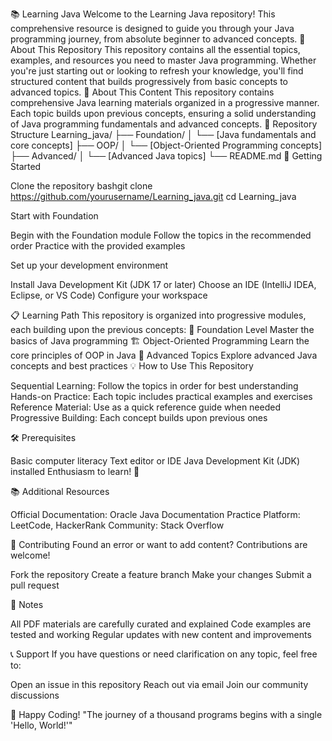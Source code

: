 📚 Learning Java
Welcome to the Learning Java repository! This comprehensive resource is designed to guide you through your Java programming journey, from absolute beginner to advanced concepts.
🎯 About This Repository
This repository contains all the essential topics, examples, and resources you need to master Java programming. Whether you're just starting out or looking to refresh your knowledge, you'll find structured content that builds progressively from basic concepts to advanced topics.
📖 About This Content
This repository contains comprehensive Java learning materials organized in a progressive manner. Each topic builds upon previous concepts, ensuring a solid understanding of Java programming fundamentals and advanced concepts.
📁 Repository Structure
Learning_java/
├── Foundation/
│   └── [Java fundamentals and core concepts]
├── OOP/
│   └── [Object-Oriented Programming concepts]
├── Advanced/
│   └── [Advanced Java topics]
└── README.md
🚀 Getting Started

Clone the repository
bashgit clone https://github.com/yourusername/Learning_java.git
cd Learning_java

Start with Foundation

Begin with the Foundation module
Follow the topics in the recommended order
Practice with the provided examples


Set up your development environment

Install Java Development Kit (JDK 17 or later)
Choose an IDE (IntelliJ IDEA, Eclipse, or VS Code)
Configure your workspace



📋 Learning Path
This repository is organized into progressive modules, each building upon the previous concepts:
🌟 Foundation Level
Master the basics of Java programming
🏗️ Object-Oriented Programming
Learn the core principles of OOP in Java
🚀 Advanced Topics
Explore advanced Java concepts and best practices
💡 How to Use This Repository

Sequential Learning: Follow the topics in order for best understanding
Hands-on Practice: Each topic includes practical examples and exercises
Reference Material: Use as a quick reference guide when needed
Progressive Building: Each concept builds upon previous ones

🛠️ Prerequisites

Basic computer literacy
Text editor or IDE
Java Development Kit (JDK) installed
Enthusiasm to learn! 🎉

📚 Additional Resources

Official Documentation: Oracle Java Documentation
Practice Platform: LeetCode, HackerRank
Community: Stack Overflow

🤝 Contributing
Found an error or want to add content? Contributions are welcome!

Fork the repository
Create a feature branch
Make your changes
Submit a pull request

📝 Notes

All PDF materials are carefully curated and explained
Code examples are tested and working
Regular updates with new content and improvements

📞 Support
If you have questions or need clarification on any topic, feel free to:

Open an issue in this repository
Reach out via email
Join our community discussions


🌟 Happy Coding!
"The journey of a thousand programs begins with a single 'Hello, World!'"